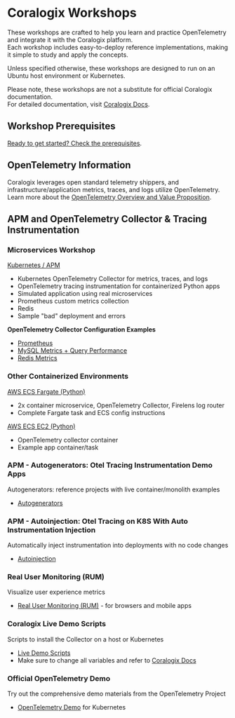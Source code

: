 # Coralogix Workshops

These workshops are crafted to help you learn and practice OpenTelemetry and integrate it with the Coralogix platform.  
Each workshop includes easy-to-deploy reference implementations, making it simple to study and apply the concepts.

Unless specified otherwise, these workshops are designed to run on an Ubuntu host environment or Kubernetes.

Please note, these workshops are not a substitute for official Coralogix documentation.  
For detailed documentation, visit [Coralogix Docs](https://coralogix.com/docs/).  

## Workshop Prerequisites

[Ready to get started? Check the prerequisites](prereqs.md).

## OpenTelemetry Information

Coralogix leverages open standard telemetry shippers, and infrastructure/application metrics, traces, and logs utilize OpenTelemetry.  
Learn more about the [OpenTelemetry Overview and Value Proposition](otel/about-opentelemetry.md).

## APM and OpenTelemetry Collector & Tracing Instrumentation

### Microservices Workshop

[Kubernetes / APM](otel/microservices/index.md)
- Kubernetes OpenTelemetry Collector for metrics, traces, and logs  
- OpenTelemetry tracing instrumentation for containerized Python apps  
- Simulated application using real microservices  
- Prometheus custom metrics collection  
- Redis  
- Sample "bad" deployment and errors  

**OpenTelemetry Collector Configuration Examples**  
- [Prometheus](otel/prometheus/index.md)  
- [MySQL Metrics + Query Performance](otel/mysql/index.md)  
- [Redis Metrics](otel/redis/index.md)  

### Other Containerized Environments

[AWS ECS Fargate (Python)](otel/ecs-fargate/index.md)  
- 2x container microservice, OpenTelemetry Collector, Firelens log router  
- Complete Fargate task and ECS config instructions  

[AWS ECS EC2 (Python)](otel/ecs-ec2/index.md)  
- OpenTelemetry collector container  
- Example app container/task  

### APM - Autogenerators: Otel Tracing Instrumentation Demo Apps  
Autogenerators: reference projects with live container/monolith examples  
- [Autogenerators](otel/autogenerators/index.md)  

### APM - Autoinjection: Otel Tracing on K8S With Auto Instrumentation Injection
Automatically inject instrumentation into deployments with no code changes   
- [Autoinjection](otel/autoinjection/index.md)  

### Real User Monitoring (RUM)  
Visualize user experience metrics  
- [Real User Monitoring (RUM)](rum/index.md) - for browsers and mobile apps  

### Coralogix Live Demo Scripts  
Scripts to install the Collector on a host or Kubernetes  
- [Live Demo Scripts](https://github.com/coralogix/workshops/tree/master/livedemotools)  
- Make sure to change all variables and refer to [Coralogix Docs](https://coralogix.com/docs/)  

### Official OpenTelemetry Demo  
Try out the comprehensive demo materials from the OpenTelemetry Project  
- [OpenTelemetry Demo](otel/opentelemetrydemo/index.md) for Kubernetes  